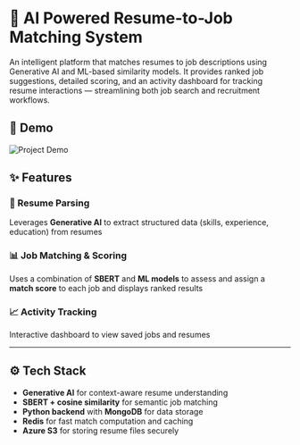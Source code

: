 # 📄 AI Powered Resume-to-Job Matching System

An intelligent platform that matches resumes to job descriptions using Generative AI and ML-based similarity models. It provides ranked job suggestions, detailed scoring, and an activity dashboard for tracking resume interactions — streamlining both job search and recruitment workflows.


## 🎥 Demo

![Project Demo](demo.gif)


## ✨ Features

### 📂 Resume Parsing
Leverages **Generative AI** to extract structured data (skills, experience, education) from resumes

### 📊 Job Matching & Scoring
Uses a combination of **SBERT** and **ML models** to assess and assign a **match score** to each job and displays ranked results

### 📈 Activity Tracking
Interactive dashboard to view saved jobs and resumes

---

## ⚙️ Tech Stack

- **Generative AI** for context-aware resume understanding
- **SBERT + cosine similarity** for semantic job matching
- **Python backend** with **MongoDB** for data storage
- **Redis** for fast match computation and caching
- **Azure S3** for storing resume files securely
